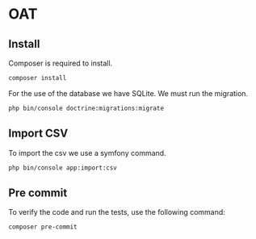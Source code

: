 # OAT

## Install

Composer is required to install.

```bash
composer install
```

For the use of the database we have SQLite. We must run the migration.

```bash
php bin/console doctrine:migrations:migrate
```

## Import CSV

To import the csv we use a symfony command.

```bash
php bin/console app:import:csv
```

## Pre commit

To verify the code and run the tests, use the following command:

```bash
composer pre-commit
```
